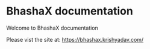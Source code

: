 # BhashaX documentation

Welcome to BhashaX documentation


Please vist the site at: https://bhashax.krishyadav.com/
